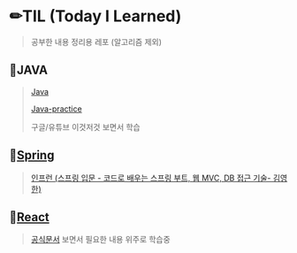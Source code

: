 # ✏TIL (Today I Learned)

> 공부한 내용 정리용 레포 (알고리즘 제외)



## 📌JAVA

> [Java](./Java)
>
> [Java-practice](./Java-practice)
>
> 구글/유튜브 이것저것 보면서 학습



## 📌[Spring](./Spring)

> [인프런 (스프링 입문 - 코드로 배우는 스프링 부트, 웹 MVC, DB 접근 기술- 김영한)](https://www.inflearn.com/course/%EC%8A%A4%ED%94%84%EB%A7%81-%EC%9E%85%EB%AC%B8-%EC%8A%A4%ED%94%84%EB%A7%81%EB%B6%80%ED%8A%B8)



## 📌[React](./React)

> [공식문서](https://ko.reactjs.org/) 보면서 필요한 내용 위주로 학습중
